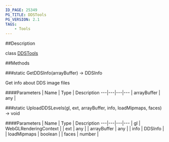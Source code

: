 ```yaml
---
ID_PAGE: 25349
PG_TITLE: DDSTools
PG_VERSION: 2.1
TAGS:
    - Tools
---
```

##Description

class [DDSTools](/classes/2.2-alpha/DDSTools)



##Methods

###static GetDDSInfo(arrayBuffer) &rarr; DDSInfo

Get info about DDS image files

####Parameters
 | Name | Type | Description
---|---|---|---
 | arrayBuffer | any | 

###static UploadDDSLevels(gl, ext, arrayBuffer, info, loadMipmaps, faces) &rarr; void



####Parameters
 | Name | Type | Description
---|---|---|---
 | gl | WebGLRenderingContext | 
 | ext | any | 
 | arrayBuffer | any | 
 | info | DDSInfo | 
 | loadMipmaps | boolean | 
 | faces | number | 


